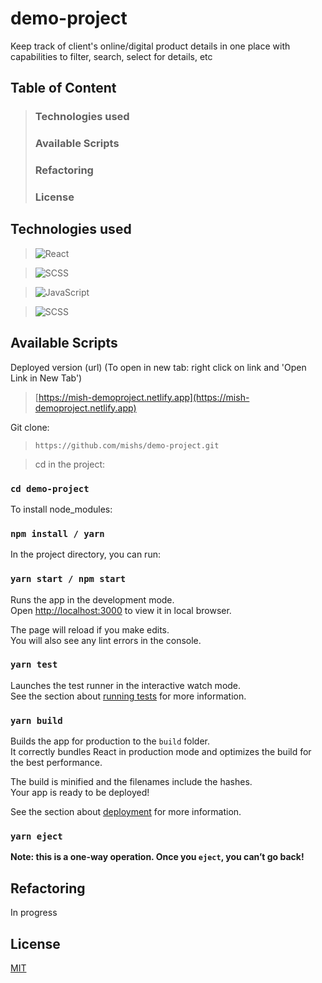 # demo-project
Keep track of client's online/digital product details in one place with capabilities to filter, search, select for details, etc

## Table of Content
> ### Technologies used
> ### Available Scripts
> ### Refactoring
> ### License
    
    
## Technologies used

> <img alt="React" src="https://img.shields.io/badge/react%20-%2320232a.svg?&style=for-the-badge&logo=react&logoColor=%2361DAFB"/>        

> <img alt="SCSS" src="https://img.shields.io/badge/SCSS%20-hotpink.svg?&style=for-the-badge&logo=SASS&logoColor=white"/>       	

> <img alt="JavaScript" src="https://img.shields.io/badge/javascript%20-%23323330.svg?&style=for-the-badge&logo=javascript&logoColor=%23F7DF1E"/>  


>  <img alt="SCSS" src="https://img.shields.io/badge/react-bootstrap-563D7C?style=for-the-badge&logo=bootstrap&logoColor=white"/> 

## Available Scripts

Deployed version (url) (To open in new tab: right click on link and 'Open Link in New Tab')
> [https://mish-demoproject.netlify.app](https://mish-demoproject.netlify.app)

Git clone:
> ```https://github.com/mishs/demo-project.git```

> cd in the project:

### `cd demo-project`

To install node_modules:

### `npm install / yarn`

In the project directory, you can run:

### `yarn start / npm start`

Runs the app in the development mode.\
Open [http://localhost:3000](http://localhost:3000) to view it in local browser.

The page will reload if you make edits.\
You will also see any lint errors in the console.

### `yarn test`

Launches the test runner in the interactive watch mode.\
See the section about [running tests](https://facebook.github.io/create-react-app/docs/running-tests) for more information.

### `yarn build`

Builds the app for production to the `build` folder.\
It correctly bundles React in production mode and optimizes the build for the best performance.

The build is minified and the filenames include the hashes.\
Your app is ready to be deployed!

See the section about [deployment](https://facebook.github.io/create-react-app/docs/deployment) for more information.

### `yarn eject`

**Note: this is a one-way operation. Once you `eject`, you can’t go back!**


## Refactoring
In progress


## License
[MIT](https://choosealicense.com/licenses/mit/)


